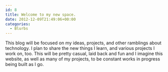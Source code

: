 ```yaml
---
id: 8
title: Welcome to my new space.
date: 2012-12-09T21:49:06+00:00
categories:
  - Blurbs
---
```

This blog will be focused on my ideas, projects, and other ramblings about technology. I plan to share the new things I learn, and various projects I work on, too. This will be pretty casual, laid back and fun and I imagine this website, as well as many of my projects, to be constant works in progress being built as I go.